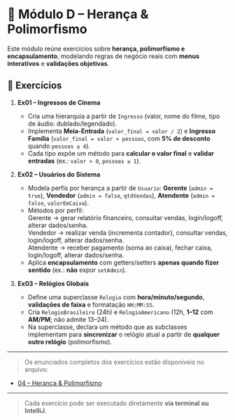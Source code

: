 # 🧬 Módulo D – Herança & Polimorfismo

Este módulo reúne exercícios sobre **herança, polimorfismo e encapsulamento**, modelando regras de negócio reais com **menus interativos** e **validações objetivas**.

## 📂 Exercícios

1. **Ex01 – Ingressos de Cinema**
   - Cria uma hierarquia a partir de `Ingresso` (valor, nome do filme, tipo de áudio: dublado/legendado).
   - Implementa **Meia-Entrada** (`valor_final = valor / 2`) e **Ingresso Família** (`valor_final = valor × pessoas`, com **5% de desconto** quando `pessoas ≥ 4`).
   - Cada tipo expõe um método para **calcular o valor final** e **validar entradas** (ex.: `valor > 0`, `pessoas ≥ 1`).

2. **Ex02 – Usuários do Sistema**
   - Modela perfis por herança a partir de `Usuario`: **Gerente** (`admin = true`), **Vendedor** (`admin = false`, `qtdVendas`), **Atendente** (`admin = false`, `valorEmCaixa`).
   - Métodos por perfil:  
     Gerente → gerar relatório financeiro, consultar vendas, login/logoff, alterar dados/senha.  
     Vendedor → realizar venda (incrementa contador), consultar vendas, login/logoff, alterar dados/senha.  
     Atendente → receber pagamento (soma ao caixa), fechar caixa, login/logoff, alterar dados/senha.
   - Aplica **encapsulamento** com getters/setters **apenas quando fizer sentido** (ex.: **não** expor `setAdmin`).

3. **Ex03 – Relógios Globais**
   - Define uma superclasse `Relogio` com **hora/minuto/segundo**, **validações de faixa** e formatação `HH:MM:SS`.
   - Cria `RelogioBrasileiro` (24h) e `RelogioAmericano` (12h, **1–12** com **AM/PM**; não admite 13–24).
   - Na superclasse, declara um método que as subclasses implementam para **sincronizar** o relógio atual a partir de **qualquer outro relógio** (polimorfismo).

---

> Os enunciados completos dos exercícios estão disponíveis no arquivo:

- [04 – Herança & Polimorfismo](04-heranca-polimorfismo.md)

---


>Cada exercício pode ser executado diretamente **via terminal ou IntelliJ**.
